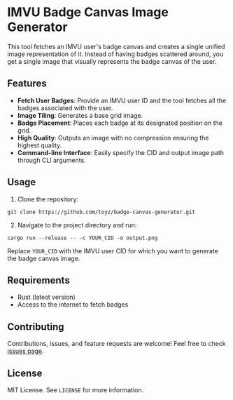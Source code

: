 # IMVU Badge Canvas Image Generator

This tool fetches an IMVU user's badge canvas and creates a single unified image representation of it. Instead of having badges scattered around, you get a single image that visually represents the badge canvas of the user.

## Features

- **Fetch User Badges**: Provide an IMVU user ID and the tool fetches all the badges associated with the user.
- **Image Tiling**: Generates a base grid image.
- **Badge Placement**: Places each badge at its designated position on the grid.
- **High Quality**: Outputs an image with no compression ensuring the highest quality.
- **Command-line Interface**: Easily specify the CID and output image path through CLI arguments.

## Usage

1. Clone the repository:
```
git clone https://github.com/toyz/badge-canvas-generator.git
```

2. Navigate to the project directory and run:
```
cargo run --release -- -c YOUR_CID -o output.png
```
Replace `YOUR_CID` with the IMVU user CID for which you want to generate the badge canvas image.

## Requirements

- Rust (latest version)
- Access to the internet to fetch badges

## Contributing

Contributions, issues, and feature requests are welcome! Feel free to check [issues page](https://github.com/yourusername/badge-canvas-generator/issues).

## License

MIT License. See `LICENSE` for more information.
